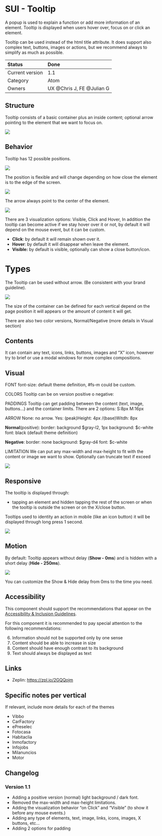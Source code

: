 # SUI - Tooltip
A popup is used to explain a function or add more information of an element. Tooltip is displayed when users hover over, focus on or click an element. 

Tooltip can be used instead of the html title attribute. It does support also complex text, buttons, images or actions, but we recommend always to simplify as much as possible. 

|   Status          | Done |
|   :----           |   :---- |
|   Current version |   1.1|
|   Category        |   Atom |
|   Owners          |   UX @Chris J, FE @Julian G |

## Structure

Tooltip consists of a basic container plus an inside content; optional arrow pointing to the element that we want to focus on.

![](https://d2mxuefqeaa7sj.cloudfront.net/s_9FEA695FE4C37276D15841F1E9F673D6BF140BD14842459C287AFBB3351D57F6_1547663070653_1.1-Tooltip-+Structure.png)

## Behavior

Tooltip has 12 possible positions. 

![](https://d2mxuefqeaa7sj.cloudfront.net/s_EAA14B8EE8902AAD93068512758CA7056293B6288F390E399C677CE92D5C6125_1529316527965_2.1-Tooltip-+Behavior.png)

The position is flexible and will change depending on how close the element is to the edge of the screen.

![](https://d2mxuefqeaa7sj.cloudfront.net/s_EAA14B8EE8902AAD93068512758CA7056293B6288F390E399C677CE92D5C6125_1529316541073_2.2-Tooltip-Behavior.png)

The arrow always point to the center of the element.

![](https://d2mxuefqeaa7sj.cloudfront.net/s_EAA14B8EE8902AAD93068512758CA7056293B6288F390E399C677CE92D5C6125_1529316604316_2.3-Tooltip-Behavior.png)

There are 3 visualization options: Visible, Click and Hover,
In addition the tooltip can become active if we stay hover over it or not, by default it will depend on the mouse event, but it can be custom.

- **Click**: by default it will remain shown over it.
- **Hover**: by default it will disappear when leave the element.
- **Visible:** by default is visible, optionally can show a close button/icon.
# Types

The Tooltip can be used without arrow. (Be consistent with your brand guideline).

![](https://d2mxuefqeaa7sj.cloudfront.net/s_EAA14B8EE8902AAD93068512758CA7056293B6288F390E399C677CE92D5C6125_1529316633784_3.2-Tooltip-+Types+-+Variants.png)

The size of the container can be defined for each vertical depend on the page position it will appears or the amount of content it will get.

There are also two color versions, Normal/Negative (more details in Visual section)

## Contents

It can contain any text, icons, links, buttons, images and “X” icon, however try to brief or use a modal windows for more complex compositions.

## Visual

FONT
font-size: default theme definition, #fs-m could be custom.

COLORS
Tooltip can be on version positive o negative:

PADDINGS
Tooltip can get padding between the content (text, image, buttons…) and the container limits.
There are 2 options:
S:8px
M:16px

ARROW
None: no arrow.
Yes: (peak)Height: 4px /(base)Witdh: 8px

**Normal**(positive):
border: background $gray-l2, 1px
background: $c-white
font: black (default theme definition)

**Negative**:
border: none 
background: $gray-d4
font: $c-white

LIMITATION
We can put any max-width and max-height to fit with the content or image we want to show.
Optionally can truncate text if exceed


![](https://d2mxuefqeaa7sj.cloudfront.net/s_EAA14B8EE8902AAD93068512758CA7056293B6288F390E399C677CE92D5C6125_1536219795304_5.1-Tooltip+-+Visual.png)

## Responsive

The tooltip is displayed through:

- tapping an element and hidden tapping the rest of the screen or when the tooltip is outside the screen or on the X/close button.

Tooltips used to identity an action in mobile (like an icon button) it will be displayed through long press 1 second.

![](https://d2mxuefqeaa7sj.cloudfront.net/s_EAA14B8EE8902AAD93068512758CA7056293B6288F390E399C677CE92D5C6125_1529316672469_6.1-Tooltip+-+Responsive.png)

## Motion

By default: Tooltip appears without delay (**Show - 0ms**) and is hidden with a short delay (**Hide - 250ms**).

![](https://d2mxuefqeaa7sj.cloudfront.net/s_EAA14B8EE8902AAD93068512758CA7056293B6288F390E399C677CE92D5C6125_1529664849373_7.1-Tooltip-+Animation.gif)

You can customize the Show & Hide delay from 0ms to the time you need.

## Accessibility

This component should support the recommendations that appear on the [Accessibility & Inclusion Guidelines](https://github.com/SUI-Components/UX-Definitions/blob/master/Accessibility%20and%20Inclusion%20Guidelines.md).

For this component it is recommended to pay special attention to the following recommendations:

6. Information should not be supported only by one sense
14. Content should be able to increase in size 
15. Content should have enough contrast to its background 
16. Text should always be displayed as text

## Links

- Zeplin: https://zpl.io/2GQQojm

## Specific notes per vertical

If relevant, include more details for each of the themes

- Vibbo
- CarFactory
- ePreselec
- Fotocasa
- Habitaclia
- Inmofactory
- Infojobs
- Milanuncios
- Motor

## Changelog

### Version 1.1

- Adding a positive version (normal) light background / dark font. 
- Removed the max-width and max-height limitations.
- Adding the visualization behavior “on Click” and “Visible” (to show it before any mouse events.)
- Adding any type of elements, text, image, links, icons, images, X buttons, etc…
- Adding 2 options for padding

